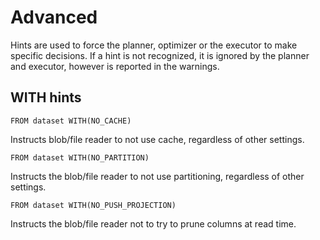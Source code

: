 # Advanced 

Hints are used to force the planner, optimizer or the executor to make specific decisions. If a hint is not recognized, it is ignored by the planner and executor, however is reported in the warnings.

## WITH hints

~~~
FROM dataset WITH(NO_CACHE)
~~~

Instructs blob/file reader to not use cache, regardless of other settings.

~~~
FROM dataset WITH(NO_PARTITION)
~~~

Instructs the blob/file reader to not use partitioning, regardless of other settings.

~~~
FROM dataset WITH(NO_PUSH_PROJECTION)
~~~

Instructs the blob/file reader not to try to prune columns at read time.